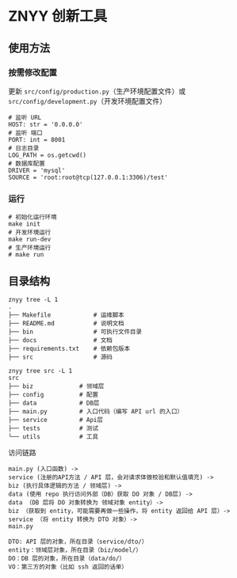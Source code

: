# ZNYY 创新工具

## 使用方法

### 按需修改配置
更新 `src/config/production.py`（生产环境配置文件）或 `src/config/development.py`（开发环境配置文件）
```text
# 监听 URL
HOST: str = '0.0.0.0'
# 监听 端口
PORT: int = 8001
# 日志目录
LOG_PATH = os.getcwd()
# 数据库配置
DRIVER = 'mysql'
SOURCE = 'root:root@tcp(127.0.0.1:3306)/test'
```

### 运行
```shell
# 初始化运行环境
make init
# 开发环境运行
make run-dev
# 生产环境运行
# make run
```

## 目录结构

```text
znyy tree -L 1 
.
├── Makefile            # 运维脚本
├── README.md           # 说明文档
├── bin                 # 可执行文件目录
├── docs                # 文档
├── requirements.txt    # 依赖包版本
├── src                 # 源码
```



```text
znyy tree src -L 1 
src
├── biz             # 领域层
├── config          # 配置
├── data            # DB层
├── main.py         # 入口代码（编写 API url 的入口）
├── service         # Api层
├── tests           # 测试
└── utils           # 工具
```

访问链路
```text
main.py (入口函数) -> 
service (注册的API方法 / API 层，会对请求体做校验和默认值填充) -> 
biz (执行具体逻辑的方法 / 领域层) ->
data (使用 repo 执行访问外部（DB）获取 DO 对象 / DB层) ->
data （DB 层将 DO 对象转换为 领域对象 entity）->
biz （获取到 entity，可能需要再做一些操作，将 entity 返回给 API 层）->
service （将 entity 转换为 DTO 对象）->
main.py 
```

```text
DTO: API 层的对象，所在目录（service/dto/）
entity：领域层对象，所在目录（biz/model/）
DO：DB 层的对象，所在目录（data/do/）
VO：第三方的对象（比如 ssh 返回的话单）
```
